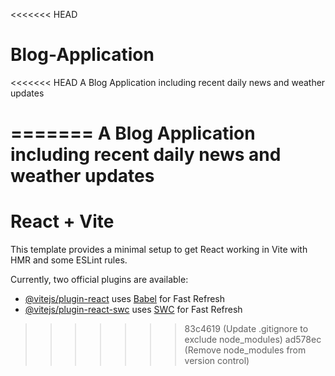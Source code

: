 <<<<<<< HEAD
# Blog-Application
<<<<<<< HEAD
A Blog Application including recent daily news and weather updates




=======
A Blog Application including recent daily news and weather updates 
=======
# React + Vite

This template provides a minimal setup to get React working in Vite with HMR and some ESLint rules.

Currently, two official plugins are available:

- [@vitejs/plugin-react](https://github.com/vitejs/vite-plugin-react/blob/main/packages/plugin-react/README.md) uses [Babel](https://babeljs.io/) for Fast Refresh
- [@vitejs/plugin-react-swc](https://github.com/vitejs/vite-plugin-react-swc) uses [SWC](https://swc.rs/) for Fast Refresh
>>>>>>> 83c4619 (Update .gitignore to exclude node_modules)
>>>>>>> ad578ec (Remove node_modules from version control)

